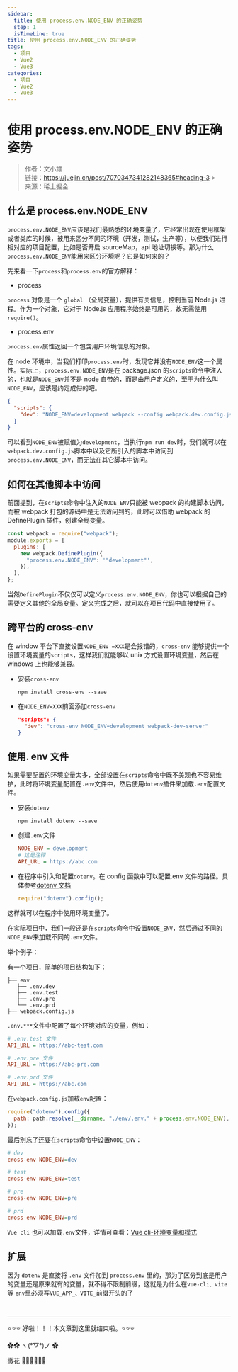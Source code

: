 ```yaml
---
sidebar:
  title: 使用 process.env.NODE_ENV 的正确姿势
  step: 1
  isTimeLine: true
title: 使用 process.env.NODE_ENV 的正确姿势
tags:
  - 项目
  - Vue2
  - Vue3
categories:
  - 项目
  - Vue2
  - Vue3
---
```


# 使用 process.env.NODE_ENV 的正确姿势

> 作者：文小雄
> <br/>链接：https://juejin.cn/post/7070347341282148365#heading-3 ><br/>来源：稀土掘金

## 什么是 process.env.NODE_ENV

`process.env.NODE_ENV`应该是我们最熟悉的环境变量了，它经常出现在使用框架或者类库的时候，被用来区分不同的环境（开发，测试，生产等），以便我们进行相对应的项目配置，比如是否开启 sourceMap，api 地址切换等。那为什么`process.env.NODE_ENV`能用来区分环境呢？它是如何来的？

先来看一下`process`和`process.env`的官方解释：

- process

`process` 对象是一个 `global` （全局变量），提供有关信息，控制当前 Node.js 进程。作为一个对象，它对于 Node.js 应用程序始终是可用的，故无需使用 `require()`。

- process.env

`process.env`属性返回一个包含用户环境信息的对象。

在 node 环境中，当我们打印`process.env`时，发现它并没有`NODE_ENV`这一个属性。实际上，`process.env.NODE_ENV`是在 package.json 的`scripts`命令中注入的，也就是`NODE_ENV`并不是 node 自带的，而是由用户定义的，至于为什么叫`NODE_ENV`，应该是约定成俗的吧。

```json
{
  "scripts": {
    "dev": "NODE_ENV=development webpack --config webpack.dev.config.js"
  }
}
```

可以看到`NODE_ENV`被赋值为`development`，当执行`npm run dev`时，我们就可以在 `webpack.dev.config.js`脚本中以及它所引入的脚本中访问到`process.env.NODE_ENV`，而无法在其它脚本中访问。

## 如何在其他脚本中访问

前面提到，在`scripts`命令中注入的`NODE_ENV`只能被 webpack 的构建脚本访问，而被 webpack 打包的源码中是无法访问到的，此时可以借助 webpack 的 DefinePlugin 插件，创建全局变量。

```js
const webpack = require("webpack");
module.exports = {
  plugins: [
    new webpack.DefinePlugin({
      "process.env.NODE_ENV": '"development"',
    }),
  ],
};
```

当然`DefinePlugin`不仅仅可以定义`process.env.NODE_ENV`，你也可以根据自己的需要定义其他的全局变量。定义完成之后，就可以在项目代码中直接使用了。

## 跨平台的 cross-env

在 window 平台下直接设置`NODE_ENV =XXX`是会报错的，`cross-env` 能够提供一个设置环境变量的`scripts`，这样我们就能够以 unix 方式设置环境变量，然后在 windows 上也能够兼容。

- 安装`cross-env`

  ```shell
  npm install cross-env --save
  ```

- 在`NODE_ENV=XXX`前面添加`cross-env`

  ```json
  "scripts": {
    "dev": "cross-env NODE_ENV=development webpack-dev-server"
  }
  ```

## 使用. env 文件

如果需要配置的环境变量太多，全部设置在`scripts`命令中既不美观也不容易维护，此时将环境变量配置在`.env`文件中，然后使用`dotenv`插件来加载`.env`配置文件。

- 安装`dotenv`

  ```shell
  npm install dotenv --save
  ```

- 创建`.env`文件

  ```ini
  NODE_ENV = development
  # 这是注释
  API_URL = https://abc.com
  ```

- 在程序中引入和配置`dotenv`。在 config 函数中可以配置.env 文件的路径。具体参考[dotenv 文档](https://link.juejin.cn/?target=https%3A%2F%2Fwww.npmjs.com%2Fpackage%2Fdotenv)

  ```js
  require("dotenv").config();
  ```

这样就可以在程序中使用环境变量了。

在实际项目中，我们一般还是在`scripts`命令中设置`NODE_ENV`，然后通过不同的`NODE_ENV`来加载不同的`.env`文件。

举个例子：

有一个项目，简单的项目结构如下：

```arduino
├── env
   ├── .env.dev
   ├── .env.test
   ├── .env.pre
   └── .env.prd
├── webpack.config.js
```

`.env.***`文件中配置了每个环境对应的变量，例如：

```ini
# .env.test 文件
API_URL = https://abc-test.com

# .env.pre 文件
API_URL = https://abc-pre.com

# .env.prd 文件
API_URL = https://abc.com
```

在`webpack.config.js`加载`env`配置：

```js
require("dotenv").config({
  path: path.resolve(__dirname, "./env/.env." + process.env.NODE_ENV),
});
```

最后别忘了还要在`scripts`命令中设置`NODE_ENV`：

```ini
# dev
cross-env NODE_ENV=dev

# test
cross-env NODE_ENV=test

# pre
cross-env NODE_ENV=pre

# prd
cross-env NODE_ENV=prd

```

`Vue cli` 也可以加载`.env`文件，详情可查看：[Vue cli-环境变量和模式](https://link.juejin.cn/?target=https%3A%2F%2Fcli.vuejs.org%2Fzh%2Fguide%2Fmode-and-env.html%23%E6%A8%A1%E5%BC%8F)

## 扩展

因为 `dotenv` 是直接将 `.env` 文件加到 `process.env` 里的，那为了区分到底是用户的变量还是原来就有的变量，就不得不限制前缀，这就是为什么在`vue-cli、vite`等 `env`里必须写`VUE_APP_、VITE_`前缀开头的了

<br/>

<hr />

⭐️⭐️⭐️ 好啦！！！本文章到这里就结束啦。⭐️⭐️⭐️

✿✿ ヽ(°▽°)ノ ✿

撒花 🌸🌸🌸🌸🌸🌸
